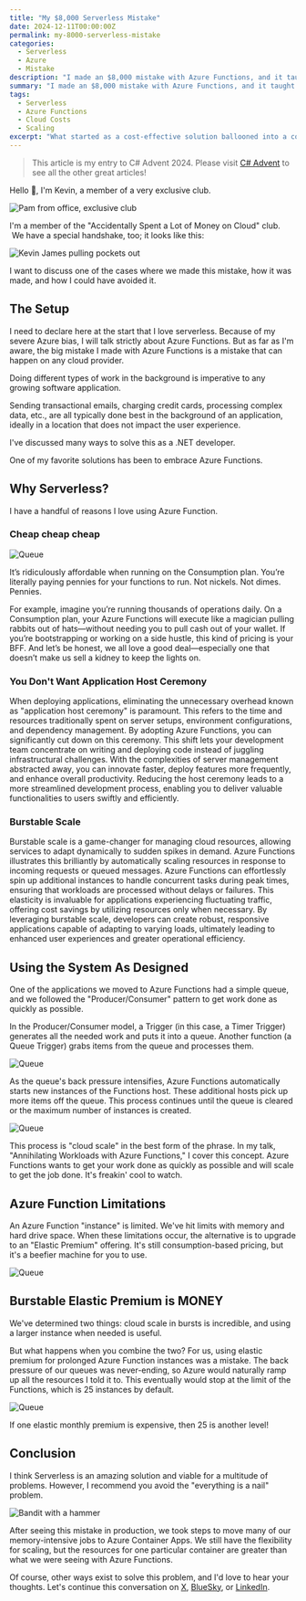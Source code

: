 ```yaml
---
title: "My $8,000 Serverless Mistake"
date: 2024-12-11T00:00:00Z
permalink: my-8000-serverless-mistake
categories:
  - Serverless
  - Azure
  - Mistake
description: "I made an $8,000 mistake with Azure Functions, and it taught me some valuable lessons about serverless architecture and cloud scaling costs."
summary: "I made an $8,000 mistake with Azure Functions, and it taught me some valuable lessons about serverless architecture. I've always loved Azure Functions for their affordability, simplicity, and ability to scale with demand, making them perfect for handling background tasks like processing queues. But I learned the hard way that scaling can spiral out of control, especially when using Elastic Premium instances with constant back pressure. What started as a cost-effective solution ballooned into a costly oversight as Azure ramped up resources to handle the load. After this experience, I realized not every problem is a serverless problem and shifted memory-intensive tasks to Azure Container Apps, which provided better control over resources. It's a painful but important reminder to understand cloud scaling and pricing before letting workloads run wild."
tags:
  - Serverless
  - Azure Functions
  - Cloud Costs
  - Scaling
excerpt: "What started as a cost-effective solution ballooned into a costly oversight as Azure ramped up resources to handle the load. After this experience, I realized not every problem is a serverless problem and shifted memory-intensive tasks to Azure Container Apps, which provided better control over resources."
---
```


> This article is my entry to C# Advent 2024. Please visit [C# Advent](https://www.csadvent.christmas/) to see all the other great articles!

Hello 👋, I'm Kevin, a member of a very exclusive club.  

![Pam from office, exclusive club](./images/2024-12-10-exclusive-club.gif)

I'm a member of the "Accidentally Spent a Lot of Money on Cloud" club.  We have a special handshake, too; it looks like this:

![Kevin James pulling pockets out](./images/2024-12-10-kevinjames.gif)

I want to discuss one of the cases where we made this mistake, how it was made, and how I could have avoided it.

## The Setup

I need to declare here at the start that I love serverless. Because of my severe Azure bias, I will talk strictly about Azure Functions. But as far as I'm aware, the big mistake I made with Azure Functions is a mistake that can happen on any cloud provider.

Doing different types of work in the background is imperative to any growing software application.  

Sending transactional emails, charging credit cards, processing complex data, etc., are all typically done best in the background of an application, ideally in a location that does not impact the user experience.

I've discussed many ways to solve this as a .NET developer.  

One of my favorite solutions has been to embrace Azure Functions.

## Why Serverless?

I have a handful of reasons I love using Azure Function.

### Cheap cheap cheap

![Queue](./images/2024-12-10-consumption-pricing.png)

It’s ridiculously affordable when running on the Consumption plan. You’re literally paying pennies for your functions to run. Not nickels. Not dimes. Pennies.

For example, imagine you’re running thousands of operations daily. On a Consumption plan, your Azure Functions will execute like a magician pulling rabbits out of hats—without needing you to pull cash out of your wallet. If you’re bootstrapping or working on a side hustle, this kind of pricing is your BFF. And let’s be honest, we all love a good deal—especially one that doesn’t make us sell a kidney to keep the lights on.

### You Don't Want Application Host Ceremony

When deploying applications, eliminating the unnecessary overhead known as "application host ceremony" is paramount. This refers to the time and resources traditionally spent on server setups, environment configurations, and dependency management. By adopting  Azure Functions, you can significantly cut down on this ceremony. This shift lets your development team concentrate on writing and deploying code instead of juggling infrastructural challenges. With the complexities of server management abstracted away, you can innovate faster, deploy features more frequently, and enhance overall productivity. Reducing the host ceremony leads to a more streamlined development process, enabling you to deliver valuable functionalities to users swiftly and efficiently.

### Burstable Scale  

Burstable scale is a game-changer for managing cloud resources, allowing services to adapt dynamically to sudden spikes in demand. Azure Functions illustrates this brilliantly by automatically scaling resources in response to incoming requests or queued messages. Azure Functions can effortlessly spin up additional instances to handle concurrent tasks during peak times, ensuring that workloads are processed without delays or failures. This elasticity is invaluable for applications experiencing fluctuating traffic, offering cost savings by utilizing resources only when necessary. By leveraging burstable scale, developers can create robust, responsive applications capable of adapting to varying loads, ultimately leading to enhanced user experiences and greater operational efficiency.

## Using the System As Designed

One of the applications we moved to Azure Functions had a simple queue, and we followed the "Producer/Consumer" pattern to get work done as quickly as possible.

In the Producer/Consumer model, a Trigger (in this case, a Timer Trigger) generates all the needed work and puts it into a queue. Another function (a Queue Trigger) grabs items from the queue and processes them.

![Queue](./images/2024-12-10-queue.jpg)

As the queue's back pressure intensifies, Azure Functions automatically starts new instances of the Functions host. These additional hosts pick up more items off the queue. This process continues until the queue is cleared or the maximum number of instances is created.

![Queue](./images/2024-12-10-queue2.jpg)

This process is "cloud scale" in the best form of the phrase. In my talk, "Annihilating Workloads with Azure Functions," I cover this concept. Azure Functions wants to get your work done as quickly as possible and will scale to get the job done. It's freakin' cool to watch.

## Azure Function Limitations

An Azure Function "instance" is limited. We've hit limits with memory and hard drive space. When these limitations occur, the alternative is to upgrade to an "Elastic Premium" offering. It's still consumption-based pricing, but it's a beefier machine for you to use.

![Queue](./images/2024-12-10-ep2-pricing.png)

## Burstable Elastic Premium is MONEY

We've determined two things: cloud scale in bursts is incredible, and using a larger instance when needed is useful.

But what happens when you combine the two? For us, using elastic premium for prolonged Azure Function instances was a mistake. The back pressure of our queues was never-ending, so Azure would naturally ramp up all the resources I told it to. This eventually would stop at the limit of the Functions, which is 25 instances by default.

![Queue](./images/2024-12-10-ep2-scaled.png)

If one elastic monthly premium is expensive, then 25 is another level!

## Conclusion

I think Serverless is an amazing solution and viable for a multitude of problems. However, I recommend you avoid the "everything is a nail" problem.  

![Bandit with a hammer](./images/2024-12-10-bandit-hammer.gif)

After seeing this mistake in production, we took steps to move many of our memory-intensive jobs to Azure Container Apps. We still have the flexibility for scaling, but the resources for one particular container are greater than what we were seeing with Azure Functions.

Of course, other ways exist to solve this problem, and I'd love to hear your thoughts. Let's continue this conversation on [X](https://x.com/1kevgriff), [BlueSky](https://bsky.app/profile/consultwithgriff.com), or [LinkedIn](https://www.linkedin.com/in/1kevgriff/).
